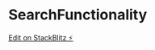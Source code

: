 # SearchFunctionality

[Edit on StackBlitz ⚡️](https://stackblitz.com/edit/stackblitz-starters-v5dfc1)